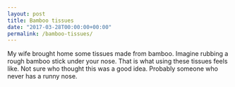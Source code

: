 ```yaml
---
layout: post
title: Bamboo tissues
date: "2017-03-28T00:00:00+00:00"
permalink: /bamboo-tissues/
---
```


My wife brought home some tissues made from bamboo. Imagine rubbing a rough bamboo stick under your nose. That is what using these tissues feels like. Not sure who thought this was a good idea. Probably someone who never has a runny nose.
